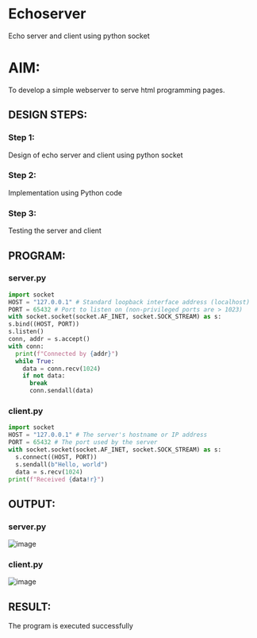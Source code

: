 # Echoserver
Echo server and client using python socket

# AIM:

To develop a simple webserver to serve html programming pages.

## DESIGN STEPS:

### Step 1:

Design of echo server and client using python socket

### Step 2:

Implementation using Python code

### Step 3:

Testing the server and client 

## PROGRAM:

### server.py
```python
import socket
HOST = "127.0.0.1" # Standard loopback interface address (localhost)
PORT = 65432 # Port to listen on (non-privileged ports are > 1023)
with socket.socket(socket.AF_INET, socket.SOCK_STREAM) as s:
s.bind((HOST, PORT))
s.listen()
conn, addr = s.accept()
with conn:
  print(f"Connected by {addr}")
  while True:
    data = conn.recv(1024)
    if not data:
      break
      conn.sendall(data)
```
### client.py
```python
import socket
HOST = "127.0.0.1" # The server's hostname or IP address
PORT = 65432 # The port used by the server
with socket.socket(socket.AF_INET, socket.SOCK_STREAM) as s:
  s.connect((HOST, PORT))
  s.sendall(b"Hello, world")
  data = s.recv(1024)
print(f"Received {data!r}")

```
## OUTPUT:
### server.py
![image](https://github.com/user-attachments/assets/9af1c138-cd03-4c54-ac6d-318c53e84139)

### client.py

![image](https://github.com/user-attachments/assets/8230d39a-3f86-4d15-8a58-aeb7164eca2b)


## RESULT:
The program is executed successfully
